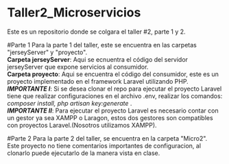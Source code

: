 # Taller2_Microservicios
Este es un repositorio donde se colgara el taller #2, parte 1 y 2.

#Parte 1
Para la parte 1 del taller, este se encuentra en las carpetas "jerseyServer" y "proyecto". <br>
<b>Carpeta jerseyServer</b>: Aqui se ecnuentra el código del servidor jerseyServer que expone servicios al consumidor. <br>
<b>Carpeta proyecto</b>: Aqui se encuentra el código del consumidor, este es un proyecto implementado en el framework Laravel utilizando PHP. 
<i><b>IMPORTANTE I</b></i>: Si se desea clonar el repo para ejecutar el proyecto Laravel tiene que realizar configuraciones en el archivo .env, realizar los comandos: <i>composer install, php artisan key:generate </i>. <br>
<i><b>IMPORTANTE II</b></i>: Para ejecutar el proyecto Laravel es necesario contar con un gestor ya sea XAMPP o Laragon, estos dos gestores son compatibles con proyectos Laravel.(Nosotros utilizamos XAMPP). <br>

#Parte 2
Para la parte 2 del taller, se encuentra en la carpeta "Micro2".<br>
Este proyecto no tiene comentarios importantes de configuracion, al clonarlo puede ejecutarlo de la manera vista en clase.

